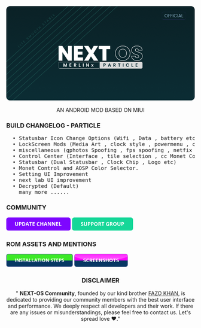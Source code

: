 <div align="center" >
  <img  src="https://raw.githubusercontent.com/darksky4you/NEXT_PARTICLE_PROJECT/main/DATABASE/assets/banner.png"  />
  <p>AN ANDROID MOD BASED ON MIUI</p>
</div>
  

<h3>BUILD CHANGELOG - PARTICLE</h3>
<pre>
  • Statusbar Icon Change Options (Wifi , Data , battery etc)
  • LockScreen Mods (Media Art , clock style , powermenu , charge animations etc)
  • miscellaneous (gphotos Spoofing , fps spoofing , netfix spoofing , servers etc )
  • Control Center (Interface , tile selection , cc Monet Control etc)
  • Statusbar (Dual Statusbar , Clock Chip , Logo etc)
  • Monet Control and AOSP Color Selector.
  • Setting UI Improvement
  • next lab UI improvement 
  • Decrypted (Default)
    many more ......
</pre>

<h3>COMMUNITY</h3>

<a href="https://t.me/RedmiN11Pak"><img  height="35" src="https://raw.githubusercontent.com/darksky4you/NEXT_PARTICLE_PROJECT/main/DATABASE/assets/button_update-channel.png"  /></a>
<a href="https://t.me/nextosmerlinx"><img  height="35" src="https://raw.githubusercontent.com/darksky4you/NEXT_PARTICLE_PROJECT/main/DATABASE/assets/button_support-group.png"  /></a>

<h3>ROM ASSETS AND MENTIONS</h3>

<a href="https://telegra.ph/NEXT-OS---FLASHING-STEPS-02-26"><img  height="35" src="https://raw.githubusercontent.com/darksky4you/NEXT_PARTICLE_PROJECT/main/DATABASE/assets/button_installation-steps.png"  /></a>
<a href="https://t.me/SSgroupRN11"><img  height="35" src="https://raw.githubusercontent.com/darksky4you/NEXT_PARTICLE_PROJECT/main/DATABASE/assets/button_screenshots.png"  /></a>

<h3 align="center" >DISCLAIMER</h3>
<p align="center">" <b>NEXT-OS Community</b>, founded by our kind brother <a href="https://t.me/Fazokhan">FAZO KHAN</a>, is dedicated to providing our community members with the best user interface and performance. We deeply respect all developers and their work. If there are any issues or misunderstandings, please feel free to contact us. Let's spread love ❤️."




</p>



